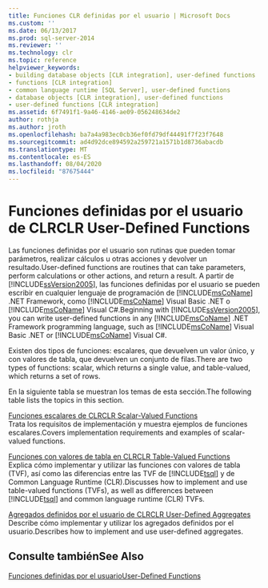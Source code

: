 ```yaml
---
title: Funciones CLR definidas por el usuario | Microsoft Docs
ms.custom: ''
ms.date: 06/13/2017
ms.prod: sql-server-2014
ms.reviewer: ''
ms.technology: clr
ms.topic: reference
helpviewer_keywords:
- building database objects [CLR integration], user-defined functions
- functions [CLR integration]
- common language runtime [SQL Server], user-defined functions
- database objects [CLR integration], user-defined functions
- user-defined functions [CLR integration]
ms.assetid: 6f7491f1-9a46-4146-ae09-056248634de2
author: rothja
ms.author: jroth
ms.openlocfilehash: ba7a4a983ec0cb36ef0fd79df44491f7f23f7648
ms.sourcegitcommit: ad4d92dce894592a259721a1571b1d8736abacdb
ms.translationtype: MT
ms.contentlocale: es-ES
ms.lasthandoff: 08/04/2020
ms.locfileid: "87675444"
---
```

# <a name="clr-user-defined-functions"></a><span data-ttu-id="1ec0c-102">Funciones definidas por el usuario de CLR</span><span class="sxs-lookup"><span data-stu-id="1ec0c-102">CLR User-Defined Functions</span></span>
  <span data-ttu-id="1ec0c-103">Las funciones definidas por el usuario son rutinas que pueden tomar parámetros, realizar cálculos u otras acciones y devolver un resultado.</span><span class="sxs-lookup"><span data-stu-id="1ec0c-103">User-defined functions are routines that can take parameters, perform calculations or other actions, and return a result.</span></span> <span data-ttu-id="1ec0c-104">A partir de [!INCLUDE[ssVersion2005](../../includes/ssversion2005-md.md)], las funciones definidas por el usuario se pueden escribir en cualquier lenguaje de programación de [!INCLUDE[msCoName](../../includes/msconame-md.md)] .NET Framework, como [!INCLUDE[msCoName](../../includes/msconame-md.md)] Visual Basic .NET o [!INCLUDE[msCoName](../../includes/msconame-md.md)] Visual C#.</span><span class="sxs-lookup"><span data-stu-id="1ec0c-104">Beginning with [!INCLUDE[ssVersion2005](../../includes/ssversion2005-md.md)], you can write user-defined functions in any [!INCLUDE[msCoName](../../includes/msconame-md.md)] .NET Framework programming language, such as [!INCLUDE[msCoName](../../includes/msconame-md.md)] Visual Basic .NET or [!INCLUDE[msCoName](../../includes/msconame-md.md)] Visual C#.</span></span>  
  
 <span data-ttu-id="1ec0c-105">Existen dos tipos de funciones: escalares, que devuelven un valor único, y con valores de tabla, que devuelven un conjunto de filas.</span><span class="sxs-lookup"><span data-stu-id="1ec0c-105">There are two types of functions: scalar, which returns a single value, and table-valued, which returns a set of rows.</span></span>  
  
 <span data-ttu-id="1ec0c-106">En la siguiente tabla se muestran los temas de esta sección.</span><span class="sxs-lookup"><span data-stu-id="1ec0c-106">The following table lists the topics in this section.</span></span>  
  
 [<span data-ttu-id="1ec0c-107">Funciones escalares de CLR</span><span class="sxs-lookup"><span data-stu-id="1ec0c-107">CLR Scalar-Valued Functions</span></span>](clr-scalar-valued-functions.md)  
 <span data-ttu-id="1ec0c-108">Trata los requisitos de implementación y muestra ejemplos de funciones escalares.</span><span class="sxs-lookup"><span data-stu-id="1ec0c-108">Covers implementation requirements and examples of scalar-valued functions.</span></span>  
  
 [<span data-ttu-id="1ec0c-109">Funciones con valores de tabla en CLR</span><span class="sxs-lookup"><span data-stu-id="1ec0c-109">CLR Table-Valued Functions</span></span>](clr-table-valued-functions.md)  
 <span data-ttu-id="1ec0c-110">Explica cómo implementar y utilizar las funciones con valores de tabla (TVF), así como las diferencias entre las TVF de [!INCLUDE[tsql](../../includes/tsql-md.md)] y de Common Language Runtime (CLR).</span><span class="sxs-lookup"><span data-stu-id="1ec0c-110">Discusses how to implement and use table-valued functions (TVFs), as well as differences between [!INCLUDE[tsql](../../includes/tsql-md.md)] and common language runtime (CLR) TVFs.</span></span>  
  
 [<span data-ttu-id="1ec0c-111">Agregados definidos por el usuario de CLR</span><span class="sxs-lookup"><span data-stu-id="1ec0c-111">CLR User-Defined Aggregates</span></span>](clr-user-defined-aggregates.md)  
 <span data-ttu-id="1ec0c-112">Describe cómo implementar y utilizar los agregados definidos por el usuario.</span><span class="sxs-lookup"><span data-stu-id="1ec0c-112">Describes how to implement and use user-defined aggregates.</span></span>  
  
## <a name="see-also"></a><span data-ttu-id="1ec0c-113">Consulte también</span><span class="sxs-lookup"><span data-stu-id="1ec0c-113">See Also</span></span>  
 [<span data-ttu-id="1ec0c-114">Funciones definidas por el usuario</span><span class="sxs-lookup"><span data-stu-id="1ec0c-114">User-Defined Functions</span></span>](../user-defined-functions/user-defined-functions.md)  
  
  

